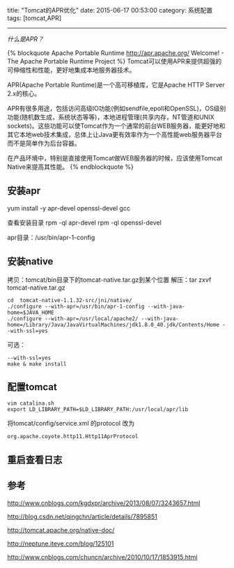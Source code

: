 title: "Tomcat的APR优化"
date: 2015-06-17 00:53:00
category: 系统配置
tags: [tomcat,APR]

---
*什么是APR？*

{% blockquote Apache Portable Runtime http://apr.apache.org/ Welcome! - The Apache Portable Runtime Project %}
Tomcat可以使用APR来提供超强的可伸缩性和性能，更好地集成本地服务器技术。
 
APR(Apache Portable Runtime)是一个高可移植库，它是Apache HTTP Server 2.x的核心。
 
APR有很多用途，包括访问高级IO功能(例如sendfile,epoll和OpenSSL)，OS级别功能(随机数生成，系统状态等等)，本地进程管理(共享内存，NT管道和UNIX sockets)。这些功能可以使Tomcat作为一个通常的前台WEB服务器，能更好地和其它本地web技术集成，总体上让Java更有效率作为一个高性能web服务器平台而不是简单作为后台容器。
 
在产品环境中，特别是直接使用Tomcat做WEB服务器的时候，应该使用Tomcat Native来提高其性能。
{% endblockquote %}

## 安装apr
yum install -y apr-devel openssl-devel gcc

查看安装目录
rpm -ql apr-devel
rpm -ql openssl-devel

apr目录：/usr/bin/apr-1-config


## 安装native

拷贝：tomcat/bin目录下的tomcat-native.tar.gz到某个位置
解压：tar zxvf tomcat-native.tar.gz

    cd  tomcat-native-1.1.32-src/jni/native/
    ./configure --with-apr=/usr/bin/apr-1-config --with-java-home=$JAVA_HOME 
    ./configure --with-apr=/usr/local/apache2/ --with-java-home=/Library/Java/JavaVirtualMachines/jdk1.8.0_40.jdk/Contents/Home --with-ssl=yes


可选：
    
    --with-ssl=yes
    make & make install

## 配置tomcat

    vim catalina.sh
    export LD_LIBRARY_PATH=$LD_LIBRARY_PATH:/usr/local/apr/lib

将tomcat/config/service.xml 的protocol 改为
    
    org.apache.coyote.http11.Http11AprProtocol

## 重启查看日志


## 参考

http://www.cnblogs.com/kgdxpr/archive/2013/08/07/3243657.html

http://blog.csdn.net/qingchn/article/details/7895851

http://tomcat.apache.org/native-doc/

http://neptune.iteye.com/blog/125101

http://www.cnblogs.com/chuncn/archive/2010/10/17/1853915.html


